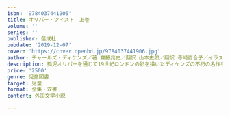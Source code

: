 ```yaml
---
isbn: '9784037441906'
title: オリバー・ツイスト　上巻
volume: ''
series: ''
publisher: 偕成社
pubdate: '2019-12-07'
cover: 'https://cover.openbd.jp/9784037441906.jpg'
author: チャールズ・ディケンズ／著 齋藤兆史／翻訳 山本史郎／翻訳 寺崎百合子／イラスト
description: 孤児オリバーを通じて19世紀ロンドンの影を描いたディケンズの不朽の名作を、新たな完訳でお届け。
price: '2500'
genre: 児童図書
target: 児童
format: 全集・双書
content: 外国文学小説

---
```

